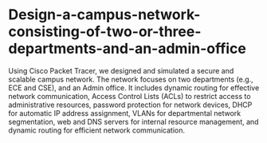 # Design-a-campus-network-consisting-of-two-or-three-departments-and-an-admin-office
Using Cisco Packet Tracer, we designed and simulated a secure and scalable campus network. The network focuses on two departments (e.g., ECE and CSE), and an Admin office. It includes dynamic routing for effective network communication, Access Control Lists (ACLs) to restrict access to administrative resources, password protection for network devices, DHCP for automatic IP address assignment, VLANs for departmental network segmentation, web and DNS servers for internal resource management, and dynamic routing for efficient network communication.
